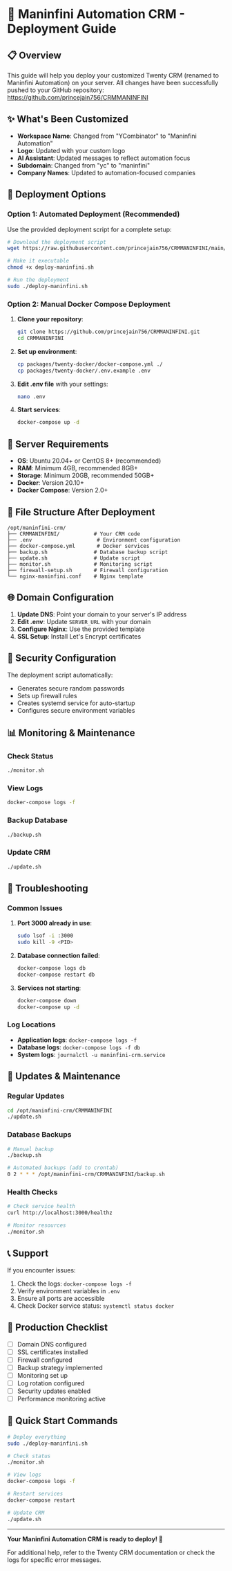 # 🚀 Maninfini Automation CRM - Deployment Guide

## 📋 Overview

This guide will help you deploy your customized Twenty CRM (renamed to Maninfini Automation) on your server. All changes have been successfully pushed to your GitHub repository: https://github.com/princejain756/CRMMANINFINI

## ✨ What's Been Customized

- **Workspace Name**: Changed from "YCombinator" to "Maninfini Automation"
- **Logo**: Updated with your custom logo
- **AI Assistant**: Updated messages to reflect automation focus
- **Subdomain**: Changed from "yc" to "maninfini"
- **Company Names**: Updated to automation-focused companies

## 🐳 Deployment Options

### Option 1: Automated Deployment (Recommended)

Use the provided deployment script for a complete setup:

```bash
# Download the deployment script
wget https://raw.githubusercontent.com/princejain756/CRMMANINFINI/main/deploy-maninfini.sh

# Make it executable
chmod +x deploy-maninfini.sh

# Run the deployment
sudo ./deploy-maninfini.sh
```

### Option 2: Manual Docker Compose Deployment

1. **Clone your repository**:
   ```bash
   git clone https://github.com/princejain756/CRMMANINFINI.git
   cd CRMMANINFINI
   ```

2. **Set up environment**:
   ```bash
   cp packages/twenty-docker/docker-compose.yml ./
   cp packages/twenty-docker/.env.example .env
   ```

3. **Edit .env file** with your settings:
   ```bash
   nano .env
   ```

4. **Start services**:
   ```bash
   docker-compose up -d
   ```

## 🔧 Server Requirements

- **OS**: Ubuntu 20.04+ or CentOS 8+ (recommended)
- **RAM**: Minimum 4GB, recommended 8GB+
- **Storage**: Minimum 20GB, recommended 50GB+
- **Docker**: Version 20.10+
- **Docker Compose**: Version 2.0+

## 📁 File Structure After Deployment

```
/opt/maninfini-crm/
├── CRMMANINFINI/           # Your CRM code
├── .env                     # Environment configuration
├── docker-compose.yml       # Docker services
├── backup.sh               # Database backup script
├── update.sh               # Update script
├── monitor.sh              # Monitoring script
├── firewall-setup.sh       # Firewall configuration
└── nginx-maninfini.conf    # Nginx template
```

## 🌐 Domain Configuration

1. **Update DNS**: Point your domain to your server's IP address
2. **Edit .env**: Update `SERVER_URL` with your domain
3. **Configure Nginx**: Use the provided template
4. **SSL Setup**: Install Let's Encrypt certificates

## 🔐 Security Configuration

The deployment script automatically:
- Generates secure random passwords
- Sets up firewall rules
- Creates systemd service for auto-startup
- Configures secure environment variables

## 📊 Monitoring & Maintenance

### Check Status
```bash
./monitor.sh
```

### View Logs
```bash
docker-compose logs -f
```

### Backup Database
```bash
./backup.sh
```

### Update CRM
```bash
./update.sh
```

## 🚨 Troubleshooting

### Common Issues

1. **Port 3000 already in use**:
   ```bash
   sudo lsof -i :3000
   sudo kill -9 <PID>
   ```

2. **Database connection failed**:
   ```bash
   docker-compose logs db
   docker-compose restart db
   ```

3. **Services not starting**:
   ```bash
   docker-compose down
   docker-compose up -d
   ```

### Log Locations
- **Application logs**: `docker-compose logs -f`
- **Database logs**: `docker-compose logs -f db`
- **System logs**: `journalctl -u maninfini-crm.service`

## 🔄 Updates & Maintenance

### Regular Updates
```bash
cd /opt/maninfini-crm/CRMMANINFINI
./update.sh
```

### Database Backups
```bash
# Manual backup
./backup.sh

# Automated backups (add to crontab)
0 2 * * * /opt/maninfini-crm/CRMMANINFINI/backup.sh
```

### Health Checks
```bash
# Check service health
curl http://localhost:3000/healthz

# Monitor resources
./monitor.sh
```

## 📞 Support

If you encounter issues:

1. Check the logs: `docker-compose logs -f`
2. Verify environment variables in `.env`
3. Ensure all ports are accessible
4. Check Docker service status: `systemctl status docker`

## 🎯 Production Checklist

- [ ] Domain DNS configured
- [ ] SSL certificates installed
- [ ] Firewall configured
- [ ] Backup strategy implemented
- [ ] Monitoring set up
- [ ] Log rotation configured
- [ ] Security updates enabled
- [ ] Performance monitoring active

## 🚀 Quick Start Commands

```bash
# Deploy everything
sudo ./deploy-maninfini.sh

# Check status
./monitor.sh

# View logs
docker-compose logs -f

# Restart services
docker-compose restart

# Update CRM
./update.sh
```

---

**Your Maninfini Automation CRM is ready to deploy! 🎉**

For additional help, refer to the Twenty CRM documentation or check the logs for specific error messages.
